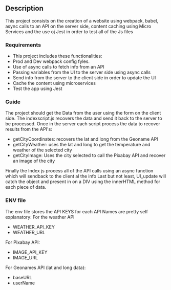 
## Description

This project consists on the creation of a website using webpack, babel, async calls to an API on the server side, content caching using Micro Services and the use oj Jest in order to test all of the Js files
### Requirements

*   This project includes these functionalities: 
  *   Prod and Dev webpack config fyles.
  *   Use of async calls to fetch info from an API
  *   Passing variables from the UI to the server side using async calls
  *   Send info from the server to the client side in order to update the UI
  *   Cache the content using microservices
  *   Test the app using Jest

### Guide
The project should get the Data from the user using the form on the client side.
The indexscript.js recovers the data and send it back to the server to be processed.
Once in the server each script process the data to recover results from the API's:
*   getCityCoordinates: recovers the lat and long from the Geoname API
*   getCityWeather: uses the lat and long to get the temperature and weather of the selected city
*   getCityImage: Uses the city selected to call the Pixabay API and recover an image of the city

Finally the Index js process all of the API calls using an async function which will sendback to the client al the info
Last but not least, UI_update will catch the object and present in on a DIV using the innerHTML method for each piece of data.

### ENV file
The env file stores the API KEYS for each API
Names are pretty self explanatory:
For the weather API
* WEATHER_API_KEY
* WEATHER_URL

For Pixabay API:
* IMAGE_API_KEY
* IMAGE_URL

For Geonames API (lat and long data):
* baseURL 
* userName 




